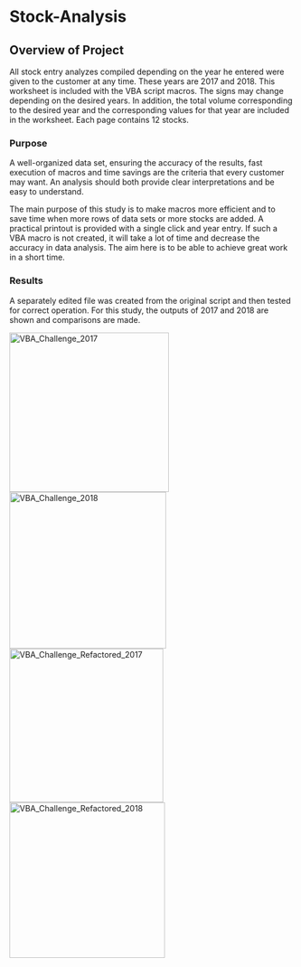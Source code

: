 # Stock-Analysis

## Overview of Project

All stock entry analyzes compiled depending on the year he entered were given to the customer at any time. These years are 2017 and 2018. This worksheet is included with the VBA script macros. The signs may change depending on the desired years. In addition, the total volume corresponding to the desired year and the corresponding values for that year are included in the worksheet. Each page contains 12 stocks.

### Purpose

A well-organized data set, ensuring the accuracy of the results, fast execution of macros and time savings are the criteria that every customer may want. An analysis should both provide clear interpretations and be easy to understand.

The main purpose of this study is to make macros more efficient and to save time when more rows of data sets or more stocks are added. A practical printout is provided with a single click and year entry. If such a VBA macro is not created, it will take a lot of time and decrease the accuracy in data analysis. The aim here is to be able to achieve great work in a short time.

### Results

A separately edited file was created from the original script and then tested for correct operation. For this study, the outputs of 2017 and 2018 are shown and comparisons are made.

<img width="282" alt="VBA_Challenge_2017" src="https://user-images.githubusercontent.com/26927158/191863951-bc39a23d-345f-498f-907b-ab3ae54edbeb.png">

<img width="277" alt="VBA_Challenge_2018" src="https://user-images.githubusercontent.com/26927158/191863961-f1411f89-d319-42fe-9c66-4cd6448ffa60.png">

<img width="272" alt="VBA_Challenge_Refactored_2017" src="https://user-images.githubusercontent.com/26927158/191863969-dc2c223d-1b0a-45de-b761-72012d84a625.png">

<img width="275" alt="VBA_Challenge_Refactored_2018" src="https://user-images.githubusercontent.com/26927158/191863987-fa0508e2-6384-45f7-9580-31c02ba60ba8.png">


